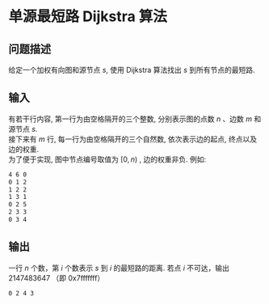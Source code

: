 # 单源最短路 Dijkstra 算法

## 问题描述

给定一个加权有向图和源节点 $s$, 使用 Dijkstra 算法找出 $s$ 到所有节点的最短路.

## 输入

有若干行内容, 第一行为由空格隔开的三个整数, 分别表示图的点数 $n$ 、边数 $m$ 和源节点 $s$.  
接下来有 $m$ 行, 每一行为由空格隔开的三个自然数, 依次表示边的起点, 终点以及边的权重.  
为了便于实现, 图中节点编号取值为 $[0,n)$ , 边的权重非负. 例如:

```txt
4 6 0
0 1 2
1 2 2
1 3 1
0 2 5
2 3 3
0 3 4
```

## 输出

一行 $n$ 个数，第 $i$ 个数表示 $s$ 到 $i$ 的最短路的距离. 若点 $i$ 不可达，输出 2147483647 （即 0x7fffffff）

```txt
0 2 4 3
```


